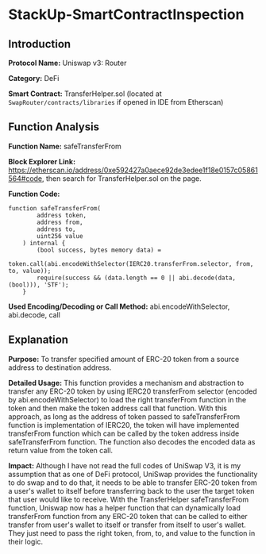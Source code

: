 # StackUp-SmartContractInspection

## Introduction
**Protocol Name:** Uniswap v3: Router

**Category:** DeFi

**Smart Contract:** TransferHelper.sol (located at `SwapRouter/contracts/libraries` if opened in IDE from Etherscan)


## Function Analysis
**Function Name:** safeTransferFrom

**Block Explorer Link:** https://etherscan.io/address/0xe592427a0aece92de3edee1f18e0157c05861564#code, then search for TransferHelper.sol on the page.

**Function Code:**
```
function safeTransferFrom(
        address token,
        address from,
        address to,
        uint256 value
    ) internal {
        (bool success, bytes memory data) =
            token.call(abi.encodeWithSelector(IERC20.transferFrom.selector, from, to, value));
        require(success && (data.length == 0 || abi.decode(data, (bool))), 'STF');
    }
```

**Used Encoding/Decoding or Call Method:** abi.encodeWithSelector, abi.decode, call

## Explanation

**Purpose:** To transfer specified amount of ERC-20 token from a source address to destination address.

**Detailed Usage:** This function provides a mechanism and abstraction to transfer any ERC-20 token by using IERC20 transferFrom selector (encoded by abi.encodeWithSelector) to load the right transferFrom function in the token and then make the token address call that function. With this approach, as long as the address of token passed to safeTransferFrom function is implementation of IERC20, the token will have implemented transferFrom function which can be called by the token address inside safeTransferFrom function. The function also decodes the encoded data as return value from the token call. 

**Impact:** Although I have not read the full codes of UniSwap V3, it is my assumption that as one of DeFi protocol, UniSwap provides the functionality to do swap and to do that, it needs to be able to transfer ERC-20 token from a user's wallet to itself before transferring back to the user the target token that user would like to receive. With the TransferHelper safeTransferFrom function, Uniswap now has a helper function that can dynamically load transferFrom function from any ERC-20 token that can be called to either transfer from user's wallet to itself or transfer from itself to user's wallet. They just need to pass the right token, from, to, and value to the function in their logic.
